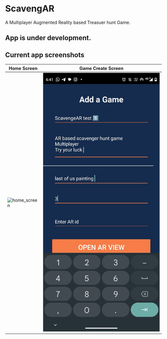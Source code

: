 # ScavengAR

A Multiplayer Augmented Reality based Treasuer hunt Game.

## App is under development.

## Current app screenshots

| Home Screen | Game Create Screen |
| --- | --- |
| ![home_screen](https://lh3.googleusercontent.com/pw/AJFCJaU0FOLGcyOCZOAqsBnAPi1ctxi2BUuhce8a5NpEI_aaXDCaA0rye6WnLFlcYPKpor4o1EU-EBcI1PA4jZVuhFkPdJFiGtsciG2sdZhQJzPEdzoBOQBMr7u5VqAVlj4I10t-gchWz2RDd2eFS35kLtnE=w403-h894-s-no?authuser=0) | ![add_game_screen](/app/src/main/assets/images/add_clue_1.jpg) |
